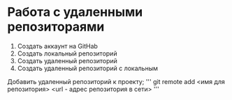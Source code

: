# Работа с удаленными репозитораями 

1. Создать аккаунт на GitHab
2. Создать локальный репозиторий 
3. Создать удаленный репозиторий
4. Создать удаленный репозиторий с локальным

Добавить удаленный репозиторий к проекту;
'''
git remote add <имя для репозитория> <url - адрес репозитория в сети>
'''
